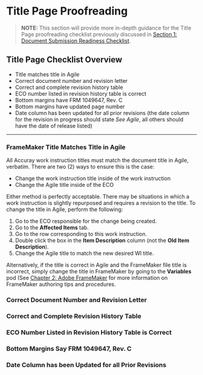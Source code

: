 # Title Page Proofreading

> **NOTE:** This section will provide more in-depth guidance for the Title Page proofreading checklist previously discussed in [Section 1: Document Submission Readiness Checklist](https://github.com/taddieken95/Accuray_Tech_Comm_Guide/blob/master/Chapter%204:%20Proofreading/Section%201:%20Document%20Submission%20Readiness%20Checklist.md).

## Title Page Checklist Overview

* Title matches title in Agile
* Correct document number and revision letter
* Correct and complete revision history table
* ECO number listed in revision history table is correct
* Bottom margins have FRM 1049647, Rev. C
* Bottom margins have updated page number
* Date column has been updated for all prior revisions (the date column for the revision in progress should state *See Agile*, all others should have the date of release listed)

* **

### FrameMaker Title Matches Title in Agile

All Accuray work instruction titles must match the document title in Agile, verbatim. There are two (2) ways to ensure this is the case:

* Change the work instruction title inside of the work instruction
* Change the Agile title inside of the ECO

Either method is perfectly acceptable. There may be situations in which a work instruction is slightly repurposed and requires a revision to the title. To change the title in Agile, perform the following:

1. Go to the ECO responsible for the change being created.
2. Go to the **Affected Items** tab.
3. Go to the row corresponding to this work instruction.
4. Double click the box in the **Item Description** column (not the **Old Item Description**).
5. Change the Agile title to match the new desired WI title.

Alternatively, if the title is correct in Agile and the FrameMaker file title is incorrect, simply change the title in FrameMaker by going to the **Variables** pod (See [Chapter 2: Adobe FrameMaker](https://github.com/taddieken95/Accuray_Tech_Comm_Guide/blob/master/Chapter%202:%20Adobe%20FrameMaker/READme.md) for more information on FrameMaker authoring tips and procedures.

### Correct Document Number and Revision Letter



### Correct and Complete Revision History Table

### ECO Number Listed in Revision History Table is Correct

### Bottom Margins Say FRM 1049647, Rev. C

### Date Column has been Updated for all Prior Revisions

